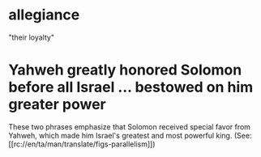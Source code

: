# allegiance

"their loyalty"

# Yahweh greatly honored Solomon before all Israel ... bestowed on him greater power

These two phrases emphasize that Solomon received special favor from Yahweh, which made him Israel's greatest and most powerful king. (See: [[rc://en/ta/man/translate/figs-parallelism]])